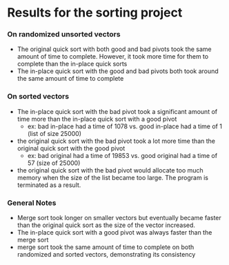 # Results for the sorting project

### On randomized unsorted vectors
* The original quick sort with both good and bad pivots took the same amount of time to complete. However, it took more time for them to complete than the in-place quick sorts
* The in-place quick sort with the good and bad pivots both took around the same amount of time to complete

### On sorted vectors
* The in-place quick sort with the bad pivot took a significant amount of time more than the in-place quick sort with a good pivot
  * ex: bad in-place had a time of 1078 vs. good in-place had a time of 1 (list of size 25000)
* the original quick sort with the bad pivot took a lot more time than the original quick sort with the good pivot
  * ex: bad original had a time of 19853 vs. good original had a time of 57 (size of 25000)
* the original quick sort with the bad pivot would allocate too much memory when the size of the list became too large. The program is terminated as a result.

### General Notes
* Merge sort took longer on smaller vectors but eventually became faster than the original quick sort as the size of the vector increased.
* The in-place quick sort with a good pivot was always faster than the merge sort
* merge sort took the same amount of time to complete on both randomized and sorted vectors, demonstrating its consistency
